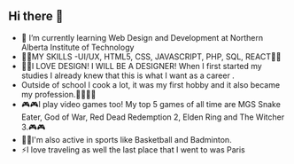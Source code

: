 ## Hi there 👋 

- 🔭 I’m currently learning Web Design and Development at Northern Alberta Institute of Technology
- 🏅🏅MY SKILLS -UI/UX, HTML5, CSS, JAVASCRIPT, PHP, SQL, REACT🏅🏅
- 👨‍🎨I LOVE DESIGN! I WILL BE A DESIGNER! When I first started my studies I already knew that this is what I want as a career .
-  Outside of school I cook a lot, it was my first hobby and it also became my profession.👨‍🍳👨‍🍳
- 🎮🎮I play video games too! My top 5 games of all time are MGS Snake Eater, God of War, Red Dead Redemption 2, Elden Ring and The Witcher 3.🎮🎮
- 🏀🏸I'm also active in sports like Basketball and Badminton.
- ⚡I love traveling as well the last place that I went to was Paris 


<!--
**russellauron15/russellauron15** is a ✨ _special_ ✨ repository because its `README.md` (this file) appears on your GitHub profile.

Here are some ideas to get you started:

- 🔭 I’m currently working on ...
- 🌱 I’m currently learning ...
- 👯 I’m looking to collaborate on ...
- 🤔 I’m looking for help with ...
- 💬 Ask me about ...
- 📫 How to reach me: ...
- 😄 Pronouns: ...
- ⚡ Fun fact: ...
🏅
-->
